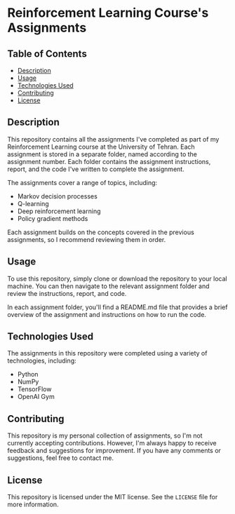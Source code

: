 # Reinforcement Learning Course's Assignments

## Table of Contents
- [Description](#description)
- [Usage](#usage)
- [Technologies Used](#technologies-used)
- [Contributing](#contributing)
- [License](#license)

## Description
This repository contains all the assignments I've completed as part of my Reinforcement Learning course at the University of Tehran. Each assignment is stored in a separate folder, named according to the assignment number. Each folder contains the assignment instructions, report, and the code I've written to complete the assignment.

The assignments cover a range of topics, including:
- Markov decision processes
- Q-learning
- Deep reinforcement learning
- Policy gradient methods

Each assignment builds on the concepts covered in the previous assignments, so I recommend reviewing them in order.

## Usage
To use this repository, simply clone or download the repository to your local machine. You can then navigate to the relevant assignment folder and review the instructions, report, and code.

In each assignment folder, you'll find a README.md file that provides a brief overview of the assignment and instructions on how to run the code.

## Technologies Used
The assignments in this repository were completed using a variety of technologies, including:
- Python
- NumPy
- TensorFlow
- OpenAI Gym

## Contributing
This repository is my personal collection of assignments, so I'm not currently accepting contributions. However, I'm always happy to receive feedback and suggestions for improvement. If you have any comments or suggestions, feel free to contact me.

## License
This repository is licensed under the MIT license. See the `LICENSE` file for more information.
